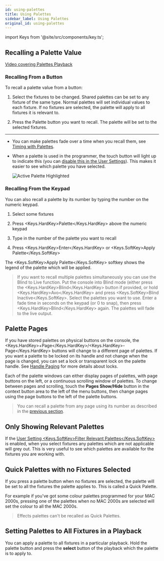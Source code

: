 ```yaml
---
id: using-palettes
title: Using Palettes
sidebar_label: Using Palettes
original_id: using-palettes
---
```


import Keys from '@site/src/components/key.ts';

Recalling a Palette Value
-------------------------

[Video covering Palettes Playback](https://youtu.be/_bmk7JEPpQo?t=20)

### Recalling From a Button

To recall a palette value from a button:

1. Select the fixtures to be changed. Shared palettes can be set to any
fixture of the same type. Normal palettes will set individual values to
each fixture. If no fixtures are selected, the palette will apply to all
fixtures it is relevant to.

2. Press the Palette button you want to recall. The palette will be set
to the selected fixtures.

---

-   You can make palettes fade over a time when you recall them, see
    [Timing with Palettes](timing-with-palettes.md).

-   When a palette is used in the programmer, the touch button will
    light up to indicate this (you can 
    [disable this in the User Settings](../system-settings/user-settings.md#highlight-active-palettes)).
    This makes it easier to see which palette you have selected.

    ![Active Palette Highlighted](/docs/images/Active-Palette-Highlighted.png)

### Recalling From the Keypad

You can also recall a palette by its number by typing the number on the
numeric keypad.

1. Select some fixtures

2. Press <Keys.HardKey>Palette</Keys.HardKey> above the numeric keypad

3. Type in the number of the palette you want to recall

4. Press <Keys.HardKey>Enter</Keys.HardKey> or <Keys.SoftKey>Apply Palette</Keys.SoftKey>

The <Keys.SoftKey>Apply Palette</Keys.SoftKey> softkey shows the legend of the palette which
will be applied.

>   If you want to recall multiple palettes simultaneously you can use
    the Blind to Live function. Put the console into Blind mode (either
    press the <Keys.HardKey>Blind</Keys.HardKey> button if provided, or hold <Keys.HardKey>Avo</Keys.HardKey> and press
    <Keys.SoftKey>Blind Inactive</Keys.SoftKey>. Select the palettes you want to use. Enter a
    fade time in seconds on the keypad (or 0 to snap), then press
    <Keys.HardKey>Blind</Keys.HardKey> again. The palettes will fade to the live output.

Palette Pages
-------------

If you have stored palettes on physical buttons on the console, the
<Keys.HardKey>+Page</Keys.HardKey>/<Keys.HardKey>-Page</Keys.HardKey> buttons will change to a different page of palettes.
If you want a palette to be locked on its handle and not change when the
page is changed, you can set a lock or transparent lock on the palette
handle. See [Handle Paging](../cues/playback-options.md#handle-paging) 
for more details about locks.

Each of the palette windows can either display pages of palettes, with
page buttons on the left, or a continuous scrolling window of palettes.
To change between pages and scrolling, touch the <strong>Pages Show/Hide</strong> button
in the context button area to the left of the menu buttons, then change
pages using the page buttons to the left of the palette buttons.

>   You can recall a palette from any page using its number as described
    in the [previous section](#recalling-from-the-keypad).

Only Showing Relevant Palettes
------------------------------

If the [User Setting <Keys.SoftKey>Filter Relevant Palettes</Keys.SoftKey>](../system-settings/user-settings.md#filter-relevant-palettes)
is enabled, when you
select fixtures any palettes which are not applicable will grey out.
This is very useful to see which palettes are available for the fixtures
you are working with.

Quick Palettes with no Fixtures Selected
----------------------------------------

If you press a palette button when no fixtures are selected, the palette
will be set to all the fixtures the palette applies to. This is called a
Quick Palette.

For example if you've got some colour palettes programmed
for your MAC 2000s, pressing one of the palettes when no MAC 2000s are
selected will set the colour to all the MAC 2000s.

> Effects palettes can't be recalled as Quick Palettes.

Setting Palettes to All Fixtures in a Playback
----------------------------------------------

You can apply a palette to all fixtures in a particular playback. Hold
the palette button and press the <strong>select</strong> button of the playback which the
palette is to apply to.